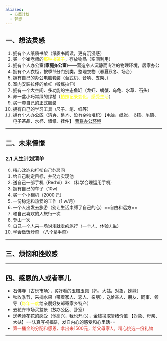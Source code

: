 ```yaml
---
aliases:
  - 心愿计划
  - 梦想
---
```


## 一、想法灵感 
1. 拥有个人纸质书架（纸质书阅读，更有沉浸感）
2. 买一个崔老师的<font color="#ffff00">那种书架子</font>，存放物品（空间利用）
3. 拥有个人办公室(**家庭办公室**)——营造令人沉静而专注的物理环境，居家办公
4. 拥有个人衣柜，按季节分门别类，整理衣物（春夏秋冬、场合）
5. 拥有自己的办公电脑套装（台式机、音响、支架、）
6. 室内安装拉伸的单杠（锻炼拉伸） 
7. 拥有一个大空间、多功能的生态鱼缸（龙虾、螃蟹、乌龟、水草、石头） 
8. 养一盆小巧常绿的绿植（<font color="#ffff00">拍照记录变化，感受生活</font>）
9. 买一套自己的正式服装
10. 拥有自己的学习工具（尺子、笔、纸等）
11. 拥有个人办公区（清爽、整齐、没有杂物堆积）【电脑、纸张、书籍、笔筒、电子茶品、水杯、墙纸、挂件】 [曹将办公环境](https://mp.weixin.qq.com/s/nUgE9JzxXQVKYZ7Aos6UcQ)
---
## 二、未来憧憬
### 2.1 人生计划清单 
0. 精心改造和打扮自己的房间
1. 给自己制定目标，并努力实现他
2. 送自己一部手机（Redmi）3k （科学合理运用手机）
3. 拥有自己的车子（10w）
4. 买一个小相机（2000 元）
5. 一份稳定和热爱的工作（1 w/月）
6. 一个人出发去旅游（别让生活束缚了自己的心）==自由和远方== 
7. 和自己喜欢的人旅行一次
8. 登山一次
9. 自己一个人来一场说走就走的旅行（一个人，体验人生）
10. 学会做饭炒菜 （八个拿手菜）

---
## 三、烦恼和挫败感


---
## 四、感恩的人或者事儿 
- 石佛寺（古玩市场），买好看的玉镯玉佩（妈，大姑，对象，妹妹） 
- 秋收季节，采摘水果（带着家人、恋人、亲朋），送给亲人、朋友、同事、领导（<font color="#ffff00">每年一度</font>给亲朋好友邮寄家乡特产）
- 去花卉市场买盆景（放办公区、卧室）
- 送老师花花的感受（他高兴，我也开心），金钱换取情绪价值 【对象、母亲、大姑】==认真写祝福语，发自内心的感受和心里话==
- <font color="#d83931">第一桶金的分配和感恩，拿出来1500元，给父母家人，精心挑选一份礼物</font>

---
